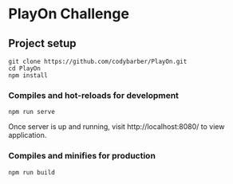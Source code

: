 # PlayOn Challenge

## Project setup
```
git clone https://github.com/codybarber/PlayOn.git
cd PlayOn
npm install
```

### Compiles and hot-reloads for development
```
npm run serve
```
Once server is up and running, visit http://localhost:8080/ to view application.

### Compiles and minifies for production
```
npm run build
```
